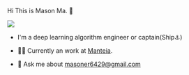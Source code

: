 Hi This is Mason Ma. 👋


![](https://komarev.com/ghpvc/?username=JohnMasoner&style=for-the-badge)

- I'm a deep learning algorithm engineer or captain(Ship⚓)

- 👨‍⚕️ Currently an work at [Manteia](http://www.manteiatech.com/).

- 💬 Ask me about <masoner6429@gmail.com>
